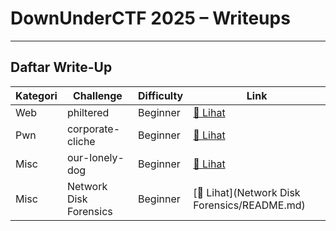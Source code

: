 # DownUnderCTF 2025 – Writeups

---

## Daftar Write-Up

| Kategori | Challenge              | Difficulty | Link                                         |
|----------|------------------------|------------|----------------------------------------------|
| Web      | philtered              | Beginner   | [🔗 Lihat](philtered/README.md)              |
| Pwn      | corporate-cliche       | Beginner   | [🔗 Lihat](corporate-cliche/README.md)       |
| Misc     | our-lonely-dog         | Beginner   | [🔗 Lihat](our-lonely-dog/README.md)         |
| Misc     | Network Disk Forensics | Beginner   | [🔗 Lihat](Network Disk Forensics/README.md) |    

